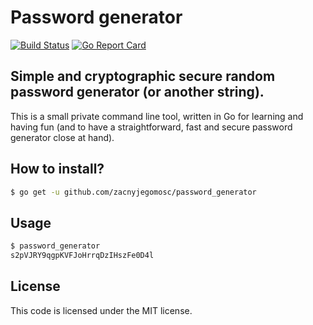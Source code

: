 # Password generator

[![Build Status](https://travis-ci.com/zacnyjegomosc/password_generator.svg?branch=master)](https://travis-ci.com/zacnyjegomosc/password_generator) 
[![Go Report Card](https://goreportcard.com/badge/github.com/zacnyjegomosc/password_generator)](https://goreportcard.com/report/github.com/zacnyjegomosc/password_generator)

## Simple and cryptographic secure random password generator (or another string).

This is a small private command line tool, written in Go for learning and having fun (and to have a straightforward, fast and secure
password generator close at hand).

## How to install?

```bash
$ go get -u github.com/zacnyjegomosc/password_generator
```

## Usage

```bash
$ password_generator
s2pVJRY9qgpKVFJoHrrqDzIHszFe0D4l
```

## License
   
This code is licensed under the MIT license.
